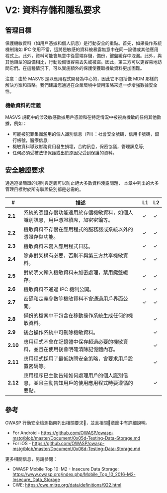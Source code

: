 # V2: 資料存儲和隱私要求

## 管理目標

保護機敏資料（如用戶憑據和個人訊息）是行動安全的重點。首先，如果操作系統機制諸如 IPC 使用不當，這將是敏感的資料被暴露無意中在同一設備或其他應用程式上。此外，資料可能會無意中從雲端存儲，備份，鍵盤緩存中洩漏。此外，與其他類型的設備相比，行動設備很容易丟失或被盜。因此，第三方可以更容易地訪問它們。在這種情況下，可以實施額外的保護使獲取機敏資料更加困難。

注意：由於 MASVS 是以應用程式開發為中心的，因此它不包括像 MDM 那樣的解決方案和策略。我們建議您通過在企業環境中使用策略來進一步增強數據安全性。

### 機敏資料的定義

MASVS 規範中的涉及敏感數據用戶憑證和在特定情況中被視為機敏的任何其他數據，例如：

- 可能被犯罪集團濫用的個人識別信息（PII）：社會安全號碼，信用卡號碼，銀行帳號，醫療信息;
- 機敏資料導致財務費用發生損壞，合約訊息，保密協議，管理訊息等;
- 任何必須受被法律保護或出於原因兒受到保護的資料。

## 安全驗證要求

通過遵循簡單的規則與定義可以防止絕大多數資料洩露問題， 本章中列出的大多管理目標對於所有驗證級別都是必需的。

| # | 描述 | L1 | L2 |
| --- | --- | --- | --- |
| **2.1** | 系統的憑證存儲功能適用於存儲機敏資料，如個人識別訊息，用戶憑證續席，加密密鑰等。 | ✓ | ✓ |
| **2.2** | 機敏資料不存儲在應用程式的服務器或系統以外的憑證存儲功能。 | ✓ | ✓ |
| **2.3** | 機敏資料未寫入應用程式日誌。 | ✓ | ✓ |
| **2.4** | 除非對架構有必要，否則不與第三方共享機敏資料。  | ✓ | ✓ |
| **2.5** | 對於明文輸入機敏資料未加密處理，禁用鍵盤緩存。 | ✓ | ✓ |
| **2.6** | 機敏資料不通過 IPC 機制公開。 | ✓ | ✓ |
| **2.7** | 密碼和定義參數等機敏資料不會通過用戶界面公開。 | ✓ | ✓ |
| **2.8** | 備份的檔案中不包含在移動操作系統生成任何的機敏資料。 |   | ✓ |
| **2.9** | 後台操作系統中可刪除機敏資料。 |  | ✓ |
| **2.10** | 應用程式不會在記憶體中保存超過必要的機敏資料，並且在使用後會明確清除記憶體內容。 |  | ✓ |
| **2.11** | 應用程式採用了最低訪問安全策略，會要求用戶設置密碼等。 |  | ✓ |
| **2.12** | 應用程序已主動告知如何處理用戶的個人識別信息，並且主動告知用戶的使用應用程式時要遵循的要點。 |  | ✓ |

## 參考

OWASP 行動安全檢測指南列出相關要求，並且相關章節中有詳細說明。

- For Android - https://github.com/OWASP/owasp-mstg/blob/master/Document/0x05d-Testing-Data-Storage.md
- For iOS - https://github.com/OWASP/owasp-mstg/blob/master/Document/0x06d-Testing-Data-Storage.md

更多相關信息，另請參閱：

- OWASP Mobile Top 10: M2  - Insecure Data Storage: https://www.owasp.org/index.php/Mobile_Top_10_2016-M2-Insecure_Data_Storage
- CWE: https://cwe.mitre.org/data/definitions/922.html
